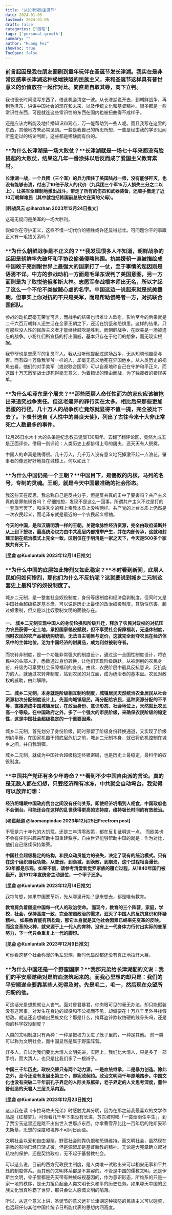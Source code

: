 ```yaml
---
title: "从长津湖到圣诞节"
date: 2024-01-05
lastmod: 2024-01-05
draft: false
categories: ["随笔"]
tags: ['personal-growth']
summary: ""
author: "Huang Fei"
showToc: true
TocOpen: false
---
```


### **前言**起因是我在朋友圈刷到童年玩伴在圣诞节发长津湖。我实在是非常反感拿长津湖这种极端狭隘的民族主义，来和圣诞节这样具有普世意义的价值放在一起作对比。简直是自取其辱，高下立判。

我也很长时间没写东西了，借此机会清空一波。从长津湖说开去，到朝鲜战争，再到毛泽东，讲讲中国社会的现在和未来，以及传统文化和基督精神。很多都是一些常识性东西，可是就连这些常识性的东西在国内也被扭曲得不成样子。

还是应该力所能及地传播知识和观点，万一能帮助到一些人呢。而且我写在这里的东西，其他地方未必常见到。一些是我自己的所思所想，一些是经由我的学识见闻所鉴定过的结论判断。这些都是稀缺而有价的。

### **为什么长津湖是一场大败仗？**长津湖就是一场七十年来都没有脸提起的大败仗，结果这几年一番涂抹以后反而成了爱国主义教育素材。

**长津湖一战，一个兵团（三个军）的兵力围住了美国陆战一师，没有能够歼灭，也没有能够击溃，付出了10倍于敌人的代价（九兵团三个军15万人损失三分之二以上），让美军全建制地撤出战斗，带走了所有的伤员和武器装备，还顺手撤走了近10万朝鲜难民（其中就包括韩国前总统文在寅的父母）。**

**[韩战风云 @ihanzhan 2023年12月24日推文]**

这毫无疑问是美军的一场大胜利。

假如你在守护正义，这样不惜一切代价的牺牲或许还显得悲壮。可问题你干的事跟正义有一毛钱关系吗？

### **为什么朝鲜战争是不正义的？**我发现很多人不知道，朝鲜战争的起因是朝鲜率先破坏和平协议偷袭侵略韩国。抗美援朝一直被描绘成中国敢于亮剑跟世界上最强大的国家打了一仗，至于事情的起因则是语焉不详。中方的参战动机一方面是毛泽东误判了美国意图，另一方面则是为了取悦他俄爹斯大林。志愿军参战根本师出无名，所以才起了这么一个不伦不类做贼心虚的名字。中国这边一说起来就是抗美援朝，但事实上你对抗的不只是美军，而是帮助侵略者一方，对抗联合国部队。

参战的动机既毫无荣誉可言，而战争的结果也很难让人欣慰。影响至今的后果就是二千六百万朝鲜人还生活在金家王朝之下，还活在饥饿和恐惧里。这样的结果，只有那些没人性的民族主义者才能继续鼓吹是胜利。而朝鲜战争，在欧美是一场被遗忘的战争。小粉红们所宣扬的打出国威，基本只存在于他们的想象，而无现实根据。

我爷爷也是志愿军的复员军人。我从没听他提起过这场战争，无从知晓他自豪与否。而有四十万像我爷爷一样的人，却毫无意义地死在异国他乡。从人类历史的视角去看，他们的对手美军（或说联合国军）可以自豪地称自己在守护和平正义，而这四十万志愿军战士却死得毫无意义，为着错误的理由而战，为了独裁者的错误买单。

### **为什么毛泽东是个屠夫？**那些罔顾人命任性而为的家伙应该被拖出来追究战争责任。但这老逼养的罪行实在太多。相比后来那些更加混蛋的行径，几十万人的战争伤亡竟然就显得不值一提，完全被比下去了。下表节选自《人性中的善良天使》，列出了古往今来十大非正常死亡人数最多的事件。

[](https://substackcdn.com/image/fetch/$s_!JThw!,f_auto,q_auto:good,fl_progressive:steep/https%3A%2F%2Fsubstack-post-media.s3.amazonaws.com%2Fpublic%2Fimages%2F425818c9-b953-4464-add7-1879e37cd050.heic)12月26日水木十大的头条是纪念教员诞辰130周年。去翻了翻评论区，竟然九成五是正面评价。借用一则评论：人类历史上都排得上号的屠夫，还天天有人祭奠。

中国人的命真是贱得很。几十万人，几千万人没有意义地死掉激不起一点浪花。肇事者的像还好好地挂在城楼上。何以如此？

### **为什么中国仍是一个王朝？**中国目下，是儒教的内核，马列的名号，专制的灵魂。王朝，就是今天中国最准确的社会形态。

我这些天在反思，我总称自己是反共分子，但是反共真的击中了要害吗？共产主义真的是罪魁祸首吗？ 仔细推想，发现不是这么一回事。所谓共产主义不过是打的一套旗号罢了，和洪秀全的拜上帝教本质上没啥两样。共产党的上台本质上仍然是一次农民起义，而毛泽东就是最近的一个农民起义领袖。

**今天的中国，是和汉唐明清一样的王朝。关键命脉性经济资源，完全由政府垄断并从上到下授权，最高统治权力由中共高层内部推举产生，并在内部传承，这就和封建王朝在统治模式上完全一致，区别仅在于明清是一家之天下，今天是500多个家族共有天下。**

**[昆侖 @Kunluntalk 2023年12月14日推文]**

### **为什么中国的底层如此惨烈又如此稳定？**不时看到新闻，底层人民如何如何惨烈，那他们为什么不反抗呢？这就要说到城乡二元制这套史上最科学的奴役制度了。

城乡二元制，是一整套社会奴役制度，身份等级制度和经济盘剥制度。但同时又是中国社会超级稳定基本盘，可以说是历史上最佳的政治奴役制度。其隐性伤害，超过奴隶制，但又是以比奴隶制文明的面貌存在。

#### 一、 城乡二元制实现中国人的身份轮换和阶级升迁，释放了农民对政权的对抗压力农民获得一定土地，承担国家徭役赋税，但不享受社会保障福利，无退休制度，同时农民的农产品被统购统销，无法自主销售与定价，这就完全剥夺农民在经济体系中的主体地位，沦为中国经济的附属品，成为利益被剥夺者。

而农转非制度，是一个功能非常强大的制度设计，通过这一全国性制度设计，将农民中的头部人才，悉数通过身份转换，让他们实现阶级跳跃，从被剥削的农民身份，升级为可享受社会保障福利的身份。由此，农民阶层中最具反抗意识，反抗能力的人，就通过农转非制度，站到农民的对立面，成为统治者的基本盘。农民对政权的威助，由此解除。

#### 二、城乡二元制，本身就是阶级相互制约制度，城镇居民天然统治农业居民从社会资源初次分配制度设计上，先面向城镇居民，再分配给农民，这种资源分配的不平等，直接造成中国城镇居民，在政治身份、意识形态、社会地位上，天然就比农民高一个等级。在中国政府之外，多了一个强大的市民阶级，来确保农民阶级的稳定性，这是中国社会超级稳定的一个重要因素。

城乡二元制，首先划分了身份阶级，同时预留了阶级身份转换通道，又实现了阶级制约平衡，在国家机器干预底层危机之前，城乡二元制本身，就已将危机控制在城乡之间，并自我消弭。

城乡二元制，就成为中国社会超级稳定终极密码，也是历史上最稳定，最科学的奴役制度。

### **中国共产党还有多少年寿命？**看到不少中国自由派的言论。真的是无数人都在幻想，只要经济稍有冰冻，中共就会自动垮台。我觉得可以放弃幻想：

**经济坍塌跟中国政府倒台之间没有任何关系，即使经济坍塌到人相食，中国政府也不会倒台。可能还会在这样的乱世获得更高的支持度，维持极长时间的有效统治。**

**[老蛮频道 @laomanpindao 2023年12月25日Freefrom post]**

不管是六十年代的大饥荒，还是三年清零政策，都在反复证明这一点。 而欧美也不会有任何兴趣来帮助中国重建秩序。自由世界能够帮助中国的就是：作为对比，他们自己继续保持繁荣。

**中国社会超级稳定的结构，和民众动员能力的丧失，决定了现有的统治模式。只有在这个组织自我功能，从变弱，到衰减，到涣散，到崩溃，这个过程相当漫长，50年都是乐观。如果不信，请参考清爱新觉罗家族的覆亡过程，从1840年国门被轰开，到1912年宣统帝主动退位，一个甲子还多。**

**[昆侖 @Kunluntalk 2023年12月14日推文]**

我每每想，如果中国要革新，先从哪里开始？思来想去，都是唯有教育。

**教育肩负着塑造中国每一代人的政治使命。 而现今，教育的三个阵营，家庭，学校，社会，保持高度一致，完全按照政治的需求，泯灭了中国人的反抗意识和怀疑精神。 如果教育能有所松动，那它本身就是其他社会因素已经率先变革的反映。而这变革的火种，就来源于上一代人的育种，没有上一代身体力行付出实际的变革努力，下一代只会重复上一代的脚印。**

**[昆侖 @Kunluntalk 2023年12月9日推文]**

可你看这整个社会弥漫的毛左思潮，新时代显然都还没有真正地拉开大幕。

### **为什么中国还是一个野蛮国家？**我那兄弟给长津湖配的文说：我们的平安顺遂绝对是鲜血浇筑起来的。而我心里想的却只是：我们的平安顺遂全要靠某些人死得及时。先是毛二，毛一，然后现在众望所归盼的他。

可这话光是想想就让人丧气。面对昏君暴君，你肉眼可见的毫无办法。却只能假装没有这回事，对发生在身边的奴役和不公视而不见，却偏要在十万八千里外寻找假想敌。就这还妄想输出民族文化？那是什么，掩耳盗铃欺软怕硬的贱骨头吗，还是你的科学奴役制度？

人类的文明制度只有两种：一种是把权力关进了笼子里的，一种是其他。 前一类可以称为文明社会，而中国显然是属于野蛮阵营。

好多人，自以为我们要比大清人文明先进，实际上，我们比大清人，只是多了一部手机，而大清人，也只是比我们多了一根辫子。

**中国三千年历史，政权交替只有两个动力源，一是血统继承，二是暴力创造。除此之外，至今还没有发展出第三个，即宪政契约。政治文明两千年原地踏步。中国文化也没有突破二千年前孔子界定的人际关系框架，老子界定的人文思考深度，董仲舒创造的天君人三层关系内涵。**

**[昆侖 @Kunluntalk 2023年12月23日推文]**

这点我在读《卡拉马佐夫兄弟》时感触尤其分明，因为在那之前我最喜欢的文学作品是《红楼梦》。可你看几千年下来没有长进，苏东坡时唱「一蓑烟雨任平生」，到了贾宝玉这里还是跳不出出世入世那点东西。你拿曹雪芹比比一百年后的陀斯妥耶夫斯基，思想的深度和境界不可同日而语。

文明社会以爱和自由凝聚，野蛮社会则靠仇恨和恐惧维持。而文明社会，虽然现在宗教的影响已经日渐式微，但是源起却是基督新教的精神。无论是大宪章确立起对私权的保护，还是契约政府，无不起于基督教社会。

可以这么说，目前的西方宪政民主制度，是人类唯一试验出来可以相安无事和平共处的制度体系。而其他的文明体系都是不兼容的。不管是中国的儒教文明，还是伊斯兰文明，骨子里都是先天带有种族歧视基因的，作为意识形态，所维系的只是一家一地的秩序，是无力担负起全人类文明长久和平的历史任务。如果哪天中国的民族文化当真称霸了世界，那只会让人感慨文明的陷落。

所以，从这个意义上讲，圣诞节的意义远非长津湖这种狭隘的民族主义可以碰瓷，也远超任何其他中国传统节日所能代表的思想内涵高度。
